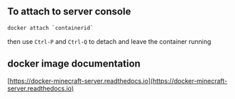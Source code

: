 ## To attach to server console

```bash
docker attach `containerid`
```
then use `Ctrl-P` and `Ctrl-Q` to detach and leave the container running

## docker image documentation

[https://docker-minecraft-server.readthedocs.io](https://docker-minecraft-server.readthedocs.io)
